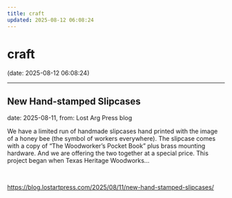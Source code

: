 ```yaml
---
title: craft
updated: 2025-08-12 06:08:24
---
```


# craft

(date: 2025-08-12 06:08:24)

---

## New Hand-stamped Slipcases

date: 2025-08-11, from: Lost Arg Press blog

We have a limited run of handmade slipcases hand printed with the image of a honey bee (the symbol of workers everywhere). The slipcase comes with a copy of “The Woodworker’s Pocket Book” plus brass mounting hardware. And we are offering the two together at a special price. This project began when Texas Heritage Woodworks... 

<br> 

<https://blog.lostartpress.com/2025/08/11/new-hand-stamped-slipcases/>

